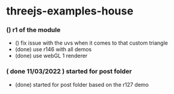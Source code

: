 # threejs-examples-house

### () r1 of the module
* () fix issue with the uvs when it comes to that custom triangle
* (done) use r146 with all demos
* (done) use webGL 1 renderer 

### ( done 11/03/2022 ) started for post folder
* (done) started for post folder based on the r127 demo